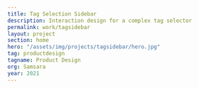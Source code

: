 ```yaml
---
title: Tag Selection Sidebar
description: Interaction design for a complex tag selector
permalink: work/tagsidebar
layout: project
section: home
hero: "/assets/img/projects/tagsidebar/hero.jpg"
tag: productdesign
tagname: Product Design
org: Samsara
year: 2021
---
```

